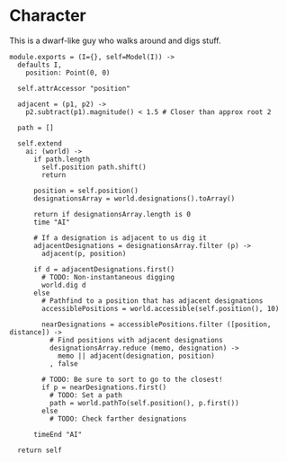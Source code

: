 Character
=========

This is a dwarf-like guy who walks around and digs stuff.

    module.exports = (I={}, self=Model(I)) ->
      defaults I,
        position: Point(0, 0)

      self.attrAccessor "position"

      adjacent = (p1, p2) ->
        p2.subtract(p1).magnitude() < 1.5 # Closer than approx root 2

      path = []

      self.extend
        ai: (world) ->
          if path.length
            self.position path.shift()
            return

          position = self.position()
          designationsArray = world.designations().toArray()

          return if designationsArray.length is 0
          time "AI"

          # If a designation is adjacent to us dig it
          adjacentDesignations = designationsArray.filter (p) ->
            adjacent(p, position)

          if d = adjacentDesignations.first()
            # TODO: Non-instantaneous digging
            world.dig d
          else
            # Pathfind to a position that has adjacent designations
            accessiblePositions = world.accessible(self.position(), 10)

            nearDesignations = accessiblePositions.filter ([position, distance]) ->
              # Find positions with adjacent designations
              designationsArray.reduce (memo, designation) ->
                memo || adjacent(designation, position)
              , false

            # TODO: Be sure to sort to go to the closest!
            if p = nearDesignations.first()
              # TODO: Set a path
              path = world.pathTo(self.position(), p.first())
            else
              # TODO: Check farther designations

          timeEnd "AI"

      return self

